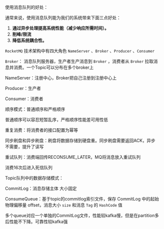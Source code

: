 使用消息队列的好处：

通常来说，使用消息队列能为我们的系统带来下面三点好处：

1. **通过异步处理提高系统性能（减少响应所需时间）。**
2. **削峰/限流**
3. **降低系统耦合性。**



`RocketMQ` 技术架构中有四大角色 `NameServer` 、`Broker` 、`Producer` 、`Consumer`

`Broker`： 消息队列服务器，生产者生产消息到 `Broker` ，消费者从 `Broker` 拉取消息并消费。一个Topic可以分布在多个broker上

NameServer：注册中心，Broker把自己注册到注册中心上

Producer：生产者

Consumer：消费者



顺序模式：普通顺序和严格顺序 

普通顺序可以容忍短暂乱序，严格顺序性能差可用性低

重复消费：将消费者的接口配置为幂等

同步刷盘和异步刷盘：刷盘将数据存储到硬盘重。同步刷盘需要返回ACK，异步不需要，提升了读写



重试队列：消费端回传RECONSUME_LATER，MQ将消息放入重试队列

消费16次后进入死信队列



Topic队列中的数据存储模式：

CommitLog：消息存储主体 大小固定 

ConsumeQueue：基于topic的commitlog索引文件，保存 CommitLog 中的起始物理偏移量 offset，消息大小 `size` 和消息 `Tag` 的 `HashCode` 值

多个queue对应一个单独的CommitLog文件，性能较kafka慢，但是在partition多后性能不下降。可靠性较kafka强


